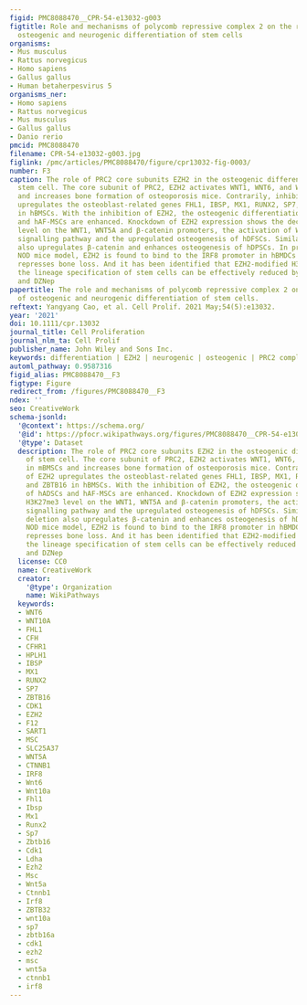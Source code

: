 ```yaml
---
figid: PMC8088470__CPR-54-e13032-g003
figtitle: Role and mechanisms of polycomb repressive complex 2 on the regulation of
  osteogenic and neurogenic differentiation of stem cells
organisms:
- Mus musculus
- Rattus norvegicus
- Homo sapiens
- Gallus gallus
- Human betaherpesvirus 5
organisms_ner:
- Homo sapiens
- Rattus norvegicus
- Mus musculus
- Gallus gallus
- Danio rerio
pmcid: PMC8088470
filename: CPR-54-e13032-g003.jpg
figlink: /pmc/articles/PMC8088470/figure/cpr13032-fig-0003/
number: F3
caption: The role of PRC2 core subunits EZH2 in the osteogenic differentiation of
  stem cell. The core subunit of PRC2, EZH2 activates WNT1, WNT6, and Wnt10a in mBMSCs
  and increases bone formation of osteoporosis mice. Contrarily, inhibition of EZH2
  upregulates the osteoblast‐related genes FHL1, IBSP, MX1, RUNX2, SP7, and ZBTB16
  in hBMSCs. With the inhibition of EZH2, the osteogenic differentiation of hADSCs
  and hAF‐MSCs are enhanced. Knockdown of EZH2 expression shows the decreased H3K27me3
  level on the WNT1, WNT5A and β‐catenin promoters, the activation of WNT/β‐catenin
  signalling pathway and the upregulated osteogenesis of hDFSCs. Similarly, EZH2 deletion
  also upregulates β‐catenin and enhances osteogenesis of hDPSCs. In pre‐diabetic
  NOD mice model, EZH2 is found to bind to the IRF8 promoter in hBMDCs and further
  represses bone loss. And it has been identified that EZH2‐modified H3K27me3 during
  the lineage specification of stem cells can be effectively reduced by CDK1, GSK126
  and DZNep
papertitle: The role and mechanisms of polycomb repressive complex 2 on the regulation
  of osteogenic and neurogenic differentiation of stem cells.
reftext: Yangyang Cao, et al. Cell Prolif. 2021 May;54(5):e13032.
year: '2021'
doi: 10.1111/cpr.13032
journal_title: Cell Proliferation
journal_nlm_ta: Cell Prolif
publisher_name: John Wiley and Sons Inc.
keywords: differentiation | EZH2 | neurogenic | osteogenic | PRC2 complex | stem cells
automl_pathway: 0.9587316
figid_alias: PMC8088470__F3
figtype: Figure
redirect_from: /figures/PMC8088470__F3
ndex: ''
seo: CreativeWork
schema-jsonld:
  '@context': https://schema.org/
  '@id': https://pfocr.wikipathways.org/figures/PMC8088470__CPR-54-e13032-g003.html
  '@type': Dataset
  description: The role of PRC2 core subunits EZH2 in the osteogenic differentiation
    of stem cell. The core subunit of PRC2, EZH2 activates WNT1, WNT6, and Wnt10a
    in mBMSCs and increases bone formation of osteoporosis mice. Contrarily, inhibition
    of EZH2 upregulates the osteoblast‐related genes FHL1, IBSP, MX1, RUNX2, SP7,
    and ZBTB16 in hBMSCs. With the inhibition of EZH2, the osteogenic differentiation
    of hADSCs and hAF‐MSCs are enhanced. Knockdown of EZH2 expression shows the decreased
    H3K27me3 level on the WNT1, WNT5A and β‐catenin promoters, the activation of WNT/β‐catenin
    signalling pathway and the upregulated osteogenesis of hDFSCs. Similarly, EZH2
    deletion also upregulates β‐catenin and enhances osteogenesis of hDPSCs. In pre‐diabetic
    NOD mice model, EZH2 is found to bind to the IRF8 promoter in hBMDCs and further
    represses bone loss. And it has been identified that EZH2‐modified H3K27me3 during
    the lineage specification of stem cells can be effectively reduced by CDK1, GSK126
    and DZNep
  license: CC0
  name: CreativeWork
  creator:
    '@type': Organization
    name: WikiPathways
  keywords:
  - WNT6
  - WNT10A
  - FHL1
  - CFH
  - CFHR1
  - HPLH1
  - IBSP
  - MX1
  - RUNX2
  - SP7
  - ZBTB16
  - CDK1
  - EZH2
  - F12
  - SART1
  - MSC
  - SLC25A37
  - WNT5A
  - CTNNB1
  - IRF8
  - Wnt6
  - Wnt10a
  - Fhl1
  - Ibsp
  - Mx1
  - Runx2
  - Sp7
  - Zbtb16
  - Cdk1
  - Ldha
  - Ezh2
  - Msc
  - Wnt5a
  - Ctnnb1
  - Irf8
  - ZBTB32
  - wnt10a
  - sp7
  - zbtb16a
  - cdk1
  - ezh2
  - msc
  - wnt5a
  - ctnnb1
  - irf8
---
```

